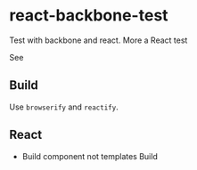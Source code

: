 # react-backbone-test
Test with backbone and react. More a React test

See
## Build
Use `browserify` and `reactify`.


## React

- Build component not templates
Build


